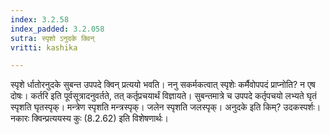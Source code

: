 ```yaml
---
index: 3.2.58
index_padded: 3.2.058
sutra: स्पृशो ऽनुदके क्विन्
vritti: kashika

---
```

स्पृशे र्धातोरनुदके सुबन्त उपपदे क्विन् प्रत्ययो भवति। ननु सकर्मकत्वात् स्पृशेः कर्मैवोपपदं प्राप्नोति? न एष दोषः। कर्तरि इति पूर्वसूत्रादनुवर्तते, तत् कर्तृप्रचयार्थं विज्ञायते। सुबन्तमात्रे च उपपदे कर्तृपचयो लभ्यते घृतं स्पृशति घृतस्पृक्। मन्त्रेण स्पृशति मन्त्रस्पृक्। जलेन स्पृशति जलस्पृक्। अनुदके इति किम्? उदकस्पर्शः। नकारः क्विन्प्रत्ययस्य कुः (8.2.62) इति विशेषणार्थः।